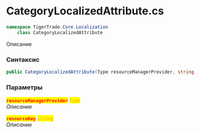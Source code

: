 
# CategoryLocalizedAttribute.cs
```csharp
namespace TigerTrade.Core.Localization  
    class CategoryLocalizedAttribute
```

Описание

### Синтаксис
```csharp
public CategoryLocalizedAttribute(Type resourceManagerProvider, string resourceKey)
```

### Параметры  
<mark style="color:red;">**`resourceManagerProvider`**</mark> <mark style="color:orange;">`Type`</mark>  
 *Описание*  
  
<mark style="color:red;">**`resourceKey`**</mark> <mark style="color:orange;">`string`</mark>  
 *Описание*  
  

                    
                    
